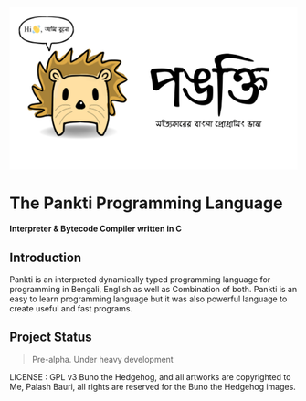 ![Pankti Programming Language](./images/pankti_header.png)
# The Pankti Programming Language
#### Interpreter & Bytecode Compiler written in C  


## Introduction
Pankti is an interpreted dynamically typed programming language for programming 
in Bengali, English as well as Combination of both. Pankti is an easy to learn
programming language but it was also powerful language to create useful and fast
programs.

## Project Status
> Pre-alpha. Under heavy development

LICENSE : GPL v3
Buno the Hedgehog, and all artworks are copyrighted to Me, Palash Bauri, all 
rights are reserved for the Buno the Hedgehog images.
